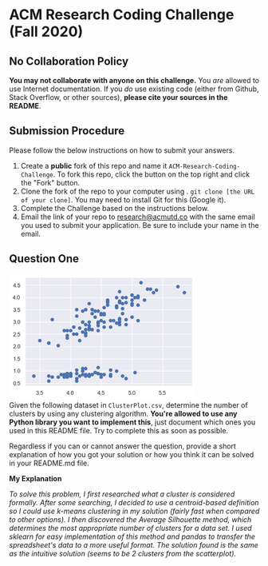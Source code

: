 # ACM Research Coding Challenge (Fall 2020)

## No Collaboration Policy

**You may not collaborate with anyone on this challenge.** You _are_ allowed to use Internet documentation. If you _do_ use existing code (either from Github, Stack Overflow, or other sources), **please cite your sources in the README**.

## Submission Procedure

Please follow the below instructions on how to submit your answers.

1. Create a **public** fork of this repo and name it `ACM-Research-Coding-Challenge`. To fork this repo, click the button on the top right and click the "Fork" button.
2. Clone the fork of the repo to your computer using . `git clone [the URL of your clone]`. You may need to install Git for this (Google it).
3. Complete the Challenge based on the instructions below.
4. Email the link of your repo to research@acmutd.co with the same email you used to submit your application. Be sure to include your name in the email.

## Question One

![Image of Cluster Plot](ClusterPlot.png)
<br/>
Given the following dataset in `ClusterPlot.csv`, determine the number of clusters by using any clustering algorithm. **You're allowed to use any Python library you want to implement this**, just document which ones you used in this README file. Try to complete this as soon as possible.

Regardless if you can or cannot answer the question, provide a short explanation of how you got your solution or how you think it can be solved in your README.md file.


**My Explanation**

*To solve this problem, I first researched what a cluster is considered formally. After some searching, I decided to use a centroid-based definition so I could use k-means clustering 
in my solution (fairly fast when compared to other options). I then discovered the Average Silhouette method, which determines the most appropriate number of clusters for a data set.
I used sklearn for easy implementation of this method and pandas to transfer the spreadsheet's data to a more useful format. The solution found is the same as the intuitive solution 
(seems to be 2 clusters from the scatterplot).*
</i>
